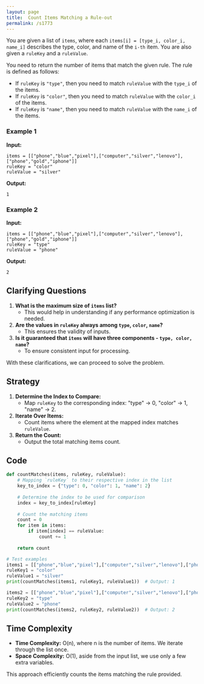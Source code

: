 ```yaml
---
layout: page
title:  Count Items Matching a Rule-out
permalink: /s1773
---
```

You are given a list of `items`, where each `items[i] = [type_i, color_i, name_i]` describes the type, color, and name of the `i-th` item. You are also given a `ruleKey` and a `ruleValue`.

You need to return the number of items that match the given rule. The rule is defined as follows:
- If `ruleKey` is `"type"`, then you need to match `ruleValue` with the `type_i` of the items.
- If `ruleKey` is `"color"`, then you need to match `ruleValue` with the `color_i` of the items.
- If `ruleKey` is `"name"`, then you need to match `ruleValue` with the `name_i` of the items.

### Example 1
**Input:**
```plaintext
items = [["phone","blue","pixel"],["computer","silver","lenovo"],["phone","gold","iphone"]]
ruleKey = "color"
ruleValue = "silver"
```
**Output:**
```plaintext
1
```

### Example 2
**Input:**
```plaintext
items = [["phone","blue","pixel"],["computer","silver","lenovo"],["phone","gold","iphone"]]
ruleKey = "type"
ruleValue = "phone"
```
**Output:**
```plaintext
2
```

## Clarifying Questions
1. **What is the maximum size of `items` list?**
   - This would help in understanding if any performance optimization is needed.
2. **Are the values in `ruleKey` always among `type`, `color`, `name`?**
   - This ensures the validity of inputs.
3. **Is it guaranteed that `items` will have three components - `type, color, name`?**
   - To ensure consistent input for processing.

With these clarifications, we can proceed to solve the problem.

## Strategy
1. **Determine the Index to Compare:**
   - Map `ruleKey` to the corresponding index: "type" -> 0, "color" -> 1, "name" -> 2.
2. **Iterate Over Items:**
   - Count items where the element at the mapped index matches `ruleValue`.
3. **Return the Count:**
   - Output the total matching items count.

## Code
```python
def countMatches(items, ruleKey, ruleValue):
    # Mapping `ruleKey` to their respective index in the list
    key_to_index = {"type": 0, "color": 1, "name": 2}
    
    # Determine the index to be used for comparison
    index = key_to_index[ruleKey]
    
    # Count the matching items
    count = 0
    for item in items:
        if item[index] == ruleValue:
            count += 1
    
    return count

# Test examples
items1 = [["phone","blue","pixel"],["computer","silver","lenovo"],["phone","gold","iphone"]]
ruleKey1 = "color"
ruleValue1 = "silver"
print(countMatches(items1, ruleKey1, ruleValue1))  # Output: 1

items2 = [["phone","blue","pixel"],["computer","silver","lenovo"],["phone","gold","iphone"]]
ruleKey2 = "type"
ruleValue2 = "phone"
print(countMatches(items2, ruleKey2, ruleValue2))  # Output: 2
```

## Time Complexity
- **Time Complexity:** O(n), where n is the number of items. We iterate through the list once.
- **Space Complexity:** O(1), aside from the input list, we use only a few extra variables.

This approach efficiently counts the items matching the rule provided.